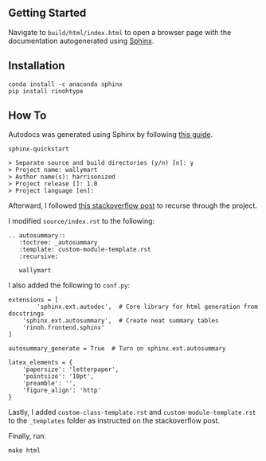 ## Getting Started

Navigate to `build/html/index.html` to open a browser page with the documentation autogenerated using [Sphinx](https://www.sphinx-doc.org/en/master/).



## Installation

```django
conda install -c anaconda sphinx
pip install rinohtype
```



## How To

Autodocs was generated using Sphinx by following [this guide](https://medium.com/@richdayandnight/a-simple-tutorial-on-how-to-document-your-python-project-using-sphinx-and-rinohtype-177c22a15b5b).

```django
sphinx-quickstart

> Separate source and build directories (y/n) [n]: y
> Project name: wallymart
> Author name(s): harrisonized
> Project release []: 1.0
> Project language [en]: 
```

Afterward, I followed [this stackoverflow post](https://stackoverflow.com/questions/2701998/sphinx-autodoc-is-not-automatic-enough/62613202#62613202) to recurse through the project.

I modified `source/index.rst` to the following:

```
.. autosummary::
   :toctree: _autosummary
   :template: custom-module-template.rst
   :recursive:

   wallymart
```

I also added the following to `conf.py`:

```
extensions = [
		'sphinx.ext.autodoc',  # Core library for html generation from docstrings
    'sphinx.ext.autosummary',  # Create neat summary tables
    'rinoh.frontend.sphinx'
]

autosummary_generate = True  # Turn on sphinx.ext.autosummary

latex_elements = {
    'papersize': 'letterpaper',
    'pointsize': '10pt',
    'preamble': '',
    'figure_align': 'http'
}
```

Lastly, I added `custom-class-template.rst` and `custom-module-template.rst` to the `_templates` folder as instructed on the stackoverflow post.

Finally, run:

```
make html
```

